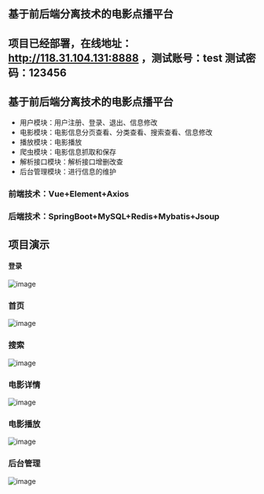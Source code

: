 ## 基于前后端分离技术的电影点播平台
## 项目已经部署，在线地址：http://118.31.104.131:8888 ，测试账号：test 测试密码：123456

## 基于前后端分离技术的电影点播平台
- 用户模块：用户注册、登录、退出、信息修改
- 电影模块：电影信息分页查看、分类查看、搜索查看、信息修改
- 播放模块：电影播放
- 爬虫模块：电影信息抓取和保存
- 解析接口模块：解析接口增删改查
- 后台管理模块：进行信息的维护

### 前端技术：Vue+Element+Axios
### 后端技术：SpringBoot+MySQL+Redis+Mybatis+Jsoup

## 项目演示
#### 登录
![image](https://github.com/wangliang1998/VideoCloud/assets/65017081/f57addee-1313-4aee-949e-bdb1cfc3f4bf)

### 首页
![image](https://github.com/wangliang1998/VideoCloud/assets/65017081/3ce1ecde-4891-4610-8c10-a3c3b082c24d)

### 搜索
![image](https://github.com/wangliang1998/VideoCloud/assets/65017081/538df9b9-f3e9-4130-89f8-9265e103a088)

### 电影详情
![image](https://github.com/wangliang1998/VideoCloud/assets/65017081/f72f9b9a-36a1-469f-8246-56332c0e798e)

### 电影播放
![image](https://github.com/wangliang1998/VideoCloud/assets/65017081/bde66498-4c90-42d4-86c2-adefba19c175)

### 后台管理
![image](https://github.com/wangliang1998/VideoCloud/assets/65017081/cfe639ed-5841-4ccc-b850-d738b360375b)



